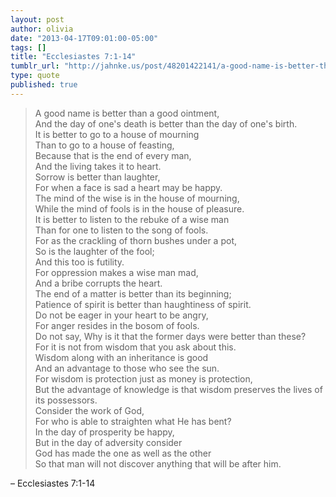 ```yaml
---
layout: post
author: olivia
date: "2013-04-17T09:01:00-05:00"
tags: []
title: "Ecclesiastes 7:1-14"
tumblr_url: "http://jahnke.us/post/48201422141/a-good-name-is-better-than-a-good-ointment-and"
type: quote
published: true
---
```


> A good name is better than a good ointment,<br/>
> And the day of one's death is better than the day of one's birth.<br/>
> It is better to go to a house of mourning<br/>
> Than to go to a house of feasting,<br/>
> Because that is the end of every man,<br/>
> And the living takes it to heart.<br/>
> Sorrow is better than laughter,<br/>
> For when a face is sad a heart may be happy.<br/>
> The mind of the wise is in the house of mourning,<br/>
> While the mind of fools is in the house of pleasure.<br/>
> It is better to listen to the rebuke of a wise man<br/>
> Than for one to listen to the song of fools.<br/>
> For as the crackling of thorn bushes under a pot,<br/>
> So is the laughter of the fool;<br/>
> And this too is futility.<br/>
> For oppression makes a wise man mad,<br/>
> And a bribe corrupts the heart.<br/>
> The end of a matter is better than its beginning;<br/>
> Patience of spirit is better than haughtiness of spirit.<br/>
> Do not be eager in your heart to be angry,<br/>
> For anger resides in the bosom of fools.<br/>
> Do not say, Why is it that the former days were better than these?<br/>
> For it is not from wisdom that you ask about this.<br/>
> Wisdom along with an inheritance is good<br/>
> And an advantage to those who see the sun.<br/>
> For wisdom is protection just as money is protection,<br/>
> But the advantage of knowledge is that wisdom preserves the lives of its possessors.<br/>
> Consider the work of God,<br/>
> For who is able to straighten what He has bent?<br/>
> In the day of prosperity be happy,<br/>
> But in the day of adversity consider<br/>
> God has made the one as well as the other<br/>
> So that man will not discover anything that will be after him.<br/>

– Ecclesiastes 7:1-14